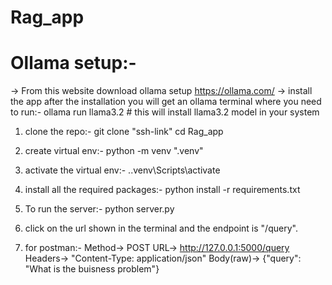 # Rag_app

# Ollama setup:-
-> From this website download ollama setup https://ollama.com/
-> install the app after the installation you will get an ollama terminal where you need to run:-
    ollama run llama3.2
    # this will install llama3.2 model in your system

1) clone the repo:-
git clone "ssh-link"
cd Rag_app

2) create virtual env:-
python -m venv ".venv"

3) activate the virtual env:-
.\.venv\Scripts\activate

4) install all the required packages:-
python install -r requirements.txt

5) To run the server:-
python server.py

6) click on the url shown in the terminal and the endpoint is "/query".

7) for postman:-
 Method-> POST 
 URL-> http://127.0.0.1:5000/query
 Headers-> "Content-Type: application/json"
 Body(raw)-> {"query": "What is the buisness problem"}